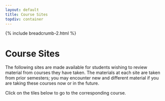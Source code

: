 ```yaml
---
layout: default
title: Course Sites
topdiv: container
---
```

{% include breadcrumb-2.html %}

# Course Sites

The following sites are made available for students wishing to review material from courses they have taken. The materials at each site are taken from prior semesters; you may encounter new and different material if you are taking these courses now or in the future.

Click on the tiles below to go to the corresponding course.

<div class="container-fluid">
    <div id="course_cards_div"></div>
</div>

<style>
    .course-card {
        min-width: 280px;
        max-width: 400px;
        flex: 1;
        margin: 10px;
    }
    
    #course_cards_div {
        display: flex;
        flex-wrap: wrap;
        justify-content: space-evenly;
        align-items: stretch;
        gap: 15px;
        padding: 20px 0;
    }
</style>

<script>
// Load course data when page loads
document.addEventListener('DOMContentLoaded', drawCourseCards);

async function drawCourseCards() {
    try {
        // Fetch the CSV file from the current server
        const response = await fetch('/descartes-modules/course-sites/descartes-courses.csv');
        if (!response.ok) {
            throw new Error(`HTTP error! status: ${response.status}`);
        }
        
        const csvText = await response.text();
        const rows = csvText.trim().split('\n');
        
        const div = document.getElementById('course_cards_div');
        let cardsHTML = '';

        // Process each row (name, url, fullname, desc)
        for (const row of rows) {
            if (row.trim() === '') continue; // Skip empty rows
            
            const [name, url, fullname, desc] = row.split(',').map(field => field.trim());
            
            if (name && url && fullname && desc) {
                // Generate course card with flexible layout
                cardsHTML += `
                    <div class="course-card">
                        <div class="card h-100">
                            <div class="card-body">
                                <a href="${url}" class="text-decoration-none">
                                    <h4 class="text-center mb-0">${name}</h4>
                                    <h3 class="text-center mt-2">${fullname}</h3>
                                    <p class="card-text">${desc}</p>
                                </a>
                            </div>
                        </div>
                    </div>`;
            }
        }

        div.innerHTML = cardsHTML;
        
        // Add resize listener to optimize layout
        window.addEventListener('resize', () => {
            clearTimeout(window.resizeTimer);
            window.resizeTimer = setTimeout(() => {
                // Force re-layout on resize
                div.style.display = 'none';
                div.offsetHeight; // Trigger reflow
                div.style.display = 'flex';
            }, 250);
        });
        
    } catch (error) {
        console.error('Error loading course data:', error);
        document.getElementById('course_cards_div').innerHTML = 
            '<p class="text-center text-muted">Error loading course data. Please try again later.</p>';
    }
}
</script>
